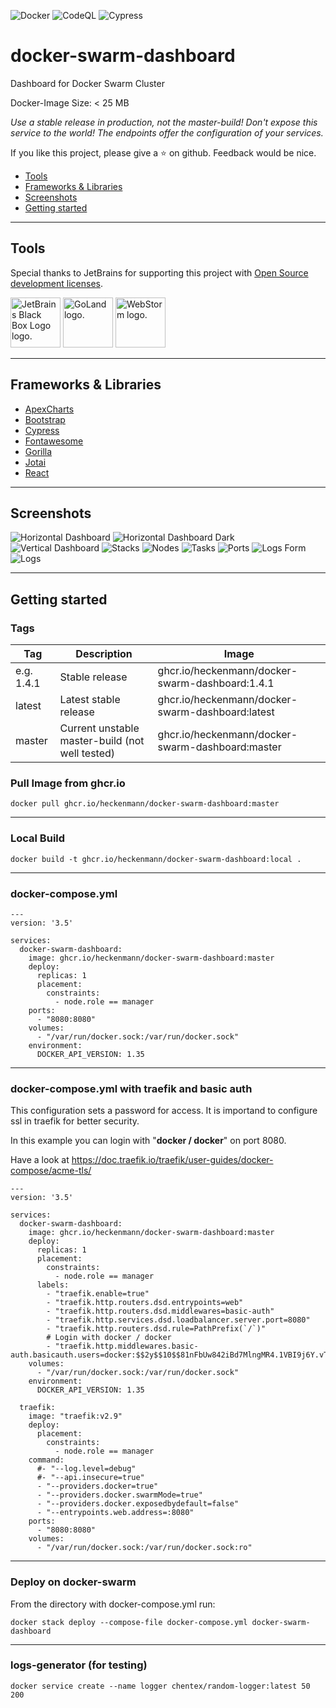 ![Docker](https://github.com/heckenmann/docker-swarm-dashboard/actions/workflows/docker-publish.yml/badge.svg?branch=master)
![CodeQL](https://github.com/heckenmann/docker-swarm-dashboard/actions/workflows/codeql.yml/badge.svg?branch=master)
![Cypress](https://github.com/heckenmann/docker-swarm-dashboard/actions/workflows/cypress.yml/badge.svg?branch=master)

# docker-swarm-dashboard
Dashboard for Docker Swarm Cluster

Docker-Image Size: < 25 MB

_Use a stable release in production, not the master-build!
Don't expose this service to the world! The endpoints offer the configuration of your services._

If you like this project, please give a ⭐ on github.
Feedback would be nice.

- [Tools](#tools)
- [Frameworks & Libraries](#frameworks--libraries)
- [Screenshots](#screenshots)
- [Getting started](#getting-started)

----
## Tools
Special thanks to JetBrains for supporting this project with <a href="https://www.jetbrains.com/community/opensource/#support" target="_blank">Open Source development licenses</a>.

<a href="https://www.jetbrains.com/" target="_blank"><img src="https://resources.jetbrains.com/storage/products/company/brand/logos/jb_square.svg"  height="80px" alt="JetBrains Black Box Logo logo." /></a>
                <a href="https://www.jetbrains.com/go/" target="_blank"><img src="https://resources.jetbrains.com/storage/products/company/brand/logos/GoLand_icon.svg" height="80px" alt="GoLand logo." /></a>
                <a href="https://www.jetbrains.com/webstorm/" target="_blank"><img src="https://resources.jetbrains.com/storage/products/company/brand/logos/WebStorm_icon.svg" height="80px" alt="WebStorm logo." /></a>

----
## Frameworks & Libraries
- [ApexCharts](https://apexcharts.com/)
- [Bootstrap](https://getbootstrap.com/)
- [Cypress](https://www.cypress.io/)
- [Fontawesome](https://fontawesome.com/)
- [Gorilla](https://www.gorillatoolkit.org/)
- [Jotai](https://jotai.org/)
- [React](https://reactjs.org/)

----
## Screenshots

![Horizontal Dashboard](screenshots/dashboard_h.jpeg)
![Horizontal Dashboard Dark](screenshots/darkmode.jpeg)
![Vertical Dashboard](screenshots/dashboard_v.jpeg)
![Stacks](screenshots/stacks.jpeg)
![Nodes](screenshots/nodes.jpeg)
![Tasks](screenshots/tasks.jpeg)
![Ports](screenshots/ports.jpeg)
![Logs Form](screenshots/logs.jpeg)
![Logs](screenshots/logs-f.jpeg)

----
## Getting started
### Tags
|Tag|Description|Image|
|---|---|---|
|e.g. 1.4.1|Stable release|ghcr.io/heckenmann/docker-swarm-dashboard:1.4.1|
|latest|Latest stable release|ghcr.io/heckenmann/docker-swarm-dashboard:latest|
|master|Current unstable master-build (not well tested)|ghcr.io/heckenmann/docker-swarm-dashboard:master|

### Pull Image from ghcr.io
```
docker pull ghcr.io/heckenmann/docker-swarm-dashboard:master
```

----
### Local Build
```
docker build -t ghcr.io/heckenmann/docker-swarm-dashboard:local .
```

----
### docker-compose.yml
```
---
version: '3.5'

services:
  docker-swarm-dashboard:
    image: ghcr.io/heckenmann/docker-swarm-dashboard:master
    deploy:
      replicas: 1
      placement:
        constraints:
          - node.role == manager
    ports:
      - "8080:8080"
    volumes:
      - "/var/run/docker.sock:/var/run/docker.sock"
    environment:
      DOCKER_API_VERSION: 1.35
```
----
### docker-compose.yml with traefik and basic auth
This configuration sets a password for access. It is importand to configure ssl in traefik for better security.

In this example you can login with "**docker / docker**" on port 8080.

Have a look at https://doc.traefik.io/traefik/user-guides/docker-compose/acme-tls/
```
---
version: '3.5'

services:
  docker-swarm-dashboard:
    image: ghcr.io/heckenmann/docker-swarm-dashboard:master
    deploy:
      replicas: 1
      placement:
        constraints:
          - node.role == manager
      labels:
        - "traefik.enable=true"
        - "traefik.http.routers.dsd.entrypoints=web"
        - "traefik.http.routers.dsd.middlewares=basic-auth"
        - "traefik.http.services.dsd.loadbalancer.server.port=8080"
        - "traefik.http.routers.dsd.rule=PathPrefix(`/`)"
        # Login with docker / docker
        - "traefik.http.middlewares.basic-auth.basicauth.users=docker:$$2y$$10$$81nFbUw842iBd7MlngMR4.1VBI9j6Y.vTiamBAqtVNfs4qehzZB.e"
    volumes:
      - "/var/run/docker.sock:/var/run/docker.sock"
    environment:
      DOCKER_API_VERSION: 1.35

  traefik:
    image: "traefik:v2.9"
    deploy:
      placement:
        constraints:
          - node.role == manager
    command:
      #- "--log.level=debug"
      #- "--api.insecure=true"
      - "--providers.docker=true"
      - "--providers.docker.swarmMode=true"
      - "--providers.docker.exposedbydefault=false"
      - "--entrypoints.web.address=:8080"
    ports:
      - "8080:8080"
    volumes:
      - "/var/run/docker.sock:/var/run/docker.sock:ro"
```

----
### Deploy on docker-swarm
From the directory with docker-compose.yml run:
```
docker stack deploy --compose-file docker-compose.yml docker-swarm-dashboard
```

----
### logs-generator (for testing)
```
docker service create --name logger chentex/random-logger:latest 50 200
```
